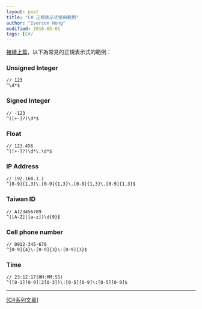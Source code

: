 ```yaml
---
layout: post
title: "C# 正規表示式使用範例"
author: "Iverson Hong"
modified: 2016-05-01
tags: [C#]
---
```


[接續上篇](http://iverson127.github.io/CSharp_Regex/)，以下為常見的正規表示式的範例：

### Unsigned Integer ###

    // 123
    ^\d*$ 

### Signed Integer ###

    // -123
    ^([+-]?)\d*$

### Float ###

    // 123.456
    ^([+-]?)\d*\.\d*$

### IP Address ###

    // 192.168.1.1
    ^[0-9]{1,3}\.[0-9]{1,3}\.[0-9]{1,3}\.[0-9]{1,3}$

### Taiwan ID ###

    // A123456789
    ^([A-Z]|[a-z])\d{9}$

### Cell phone number ###

    // 0912-345-678
    ^[0-9]{4}\-[0-9]{3}\-[0-9]{3}$

### Time ###

    // 23:12:17(HH:MM:SS)
    ^([0-1][0-9]|2[0-3])\:[0-5][0-9]\:[0-5][0-9]$

----------

[[C#系列文章]](http://yu-qiao-hong.github.io/tags/#C#)